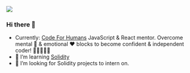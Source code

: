 ![](https://komarev.com/ghpvc/?username=ilyador)
### Hi there 👋

- Currently: [Code For Humans](https://www.codeforhumans.dev/) JavaScript & React mentor. Overcome mental 🧠 & emotional ❤️ blocks to become confident & independent coder! 👩🏽‍💻👨‍💻
- 🌱 I’m learning [Solidity](https://docs.soliditylang.org/)
- 💬 I’m looking for Solidity projects to intern on.
